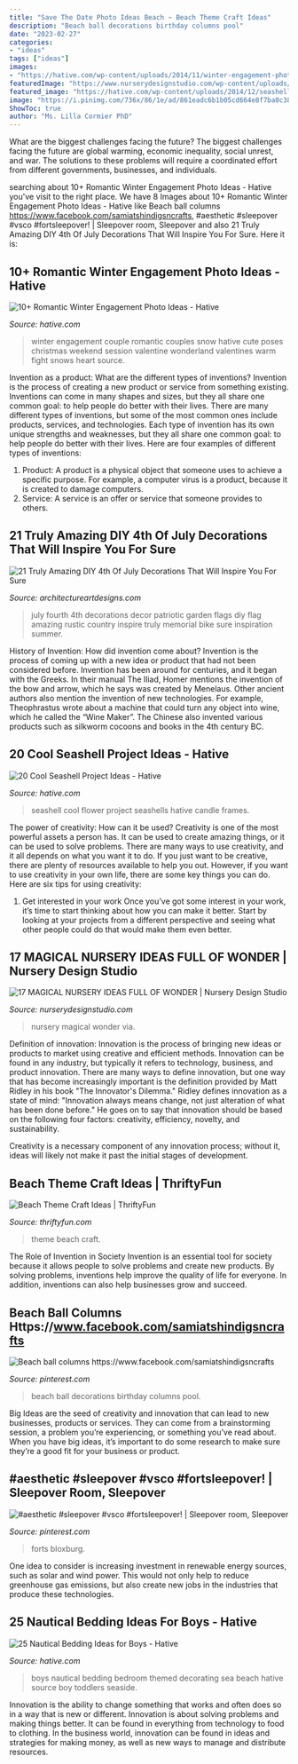 ```yaml
---
title: "Save The Date Photo Ideas Beach ~ Beach Theme Craft Ideas"
description: "Beach ball decorations birthday columns pool"
date: "2023-02-27"
categories:
- "ideas"
tags: ["ideas"]
images:
- "https://hative.com/wp-content/uploads/2014/11/winter-engagement-photo-ideas/16-winter-engagement-photo-ideas.jpg"
featuredImage: "https://www.nurserydesignstudio.com/wp-content/uploads/2020/10/MAGICAL-NURSERY-IDEAS-12.png"
featured_image: "https://hative.com/wp-content/uploads/2014/12/seashell-project-ideas/8-seashell-flower.jpg"
image: "https://i.pinimg.com/736x/86/1e/ad/861eadc6b1b05cd664e8f7ba0c38c64b.jpg"
ShowToc: true
author: "Ms. Lilla Cormier PhD"
---
```



What are the biggest challenges facing the future?
The biggest challenges facing the future are global warming, economic inequality, social unrest, and war. The solutions to these problems will require a coordinated effort from different governments, businesses, and individuals.

	

		
searching about 10+ Romantic Winter Engagement Photo Ideas - Hative you've visit to the right place. We have 8 Images about 10+ Romantic Winter Engagement Photo Ideas - Hative like Beach ball columns https://www.facebook.com/samiatshindigsncrafts, #aesthetic #sleepover #vsco #fortsleepover! | Sleepover room, Sleepover and also 21 Truly Amazing DIY 4th Of July Decorations That Will Inspire You For Sure. Here it is:
		
    
## 10+ Romantic Winter Engagement Photo Ideas - Hative

<img loading=lazy src="https://hative.com/wp-content/uploads/2014/11/winter-engagement-photo-ideas/16-winter-engagement-photo-ideas.jpg" onerror="this.onerror=null;this.src='https://tse3.mm.bing.net/th?id=OIP.MKCA9lOTCLp5miUeHAtS6wHaLH&amp;pid=15.1';" alt="10+ Romantic Winter Engagement Photo Ideas - Hative">

_Source: hative.com_

>winter engagement couple romantic couples snow hative cute poses christmas weekend session valentine wonderland valentines warm fight snows heart source. 

	

Invention as a product: What are the different types of inventions?
Invention is the process of creating a new product or service from something existing. Inventions can come in many shapes and sizes, but they all share one common goal: to help people do better with their lives. 
There are many different types of inventions, but some of the most common ones include products, services, and technologies. Each type of invention has its own unique strengths and weaknesses, but they all share one common goal: to help people do better with their lives. 
Here are four examples of different types of inventions: 
1) Product: A product is a physical object that someone uses to achieve a specific purpose. For example, a computer virus is a product, because it is created to damage computers. 
2) Service: A service is an offer or service that someone provides to others.

    
## 21 Truly Amazing DIY 4th Of July Decorations That Will Inspire You For Sure

<img loading=lazy src="https://www.architectureartdesigns.com/wp-content/uploads/2016/06/19-15-630x1136.jpg" onerror="this.onerror=null;this.src='https://tse2.mm.bing.net/th?id=OIP.qoG60dgZX5K9RXG0ZkvYSwHaNW&amp;pid=15.1';" alt="21 Truly Amazing DIY 4th Of July Decorations That Will Inspire You For Sure">

_Source: architectureartdesigns.com_

>july fourth 4th decorations decor patriotic garden flags diy flag amazing rustic country inspire truly memorial bike sure inspiration summer. 

	

History of Invention: How did invention come about?
Invention is the process of coming up with a new idea or product that had not been considered before. Invention has been around for centuries, and it began with the Greeks. In their manual The Iliad, Homer mentions the invention of the bow and arrow, which he says was created by Menelaus. Other ancient authors also mention the invention of new technologies. For example, Theophrastus wrote about a machine that could turn any object into wine, which he called the “Wine Maker”. The Chinese also invented various products such as silkworm cocoons and books in the 4th century BC.

    
## 20 Cool Seashell Project Ideas - Hative

<img loading=lazy src="https://hative.com/wp-content/uploads/2014/12/seashell-project-ideas/8-seashell-flower.jpg" onerror="this.onerror=null;this.src='https://tse1.mm.bing.net/th?id=OIP.DhHBkS07_Q0sr5Fnyjy0_QHaJ6&amp;pid=15.1';" alt="20 Cool Seashell Project Ideas - Hative">

_Source: hative.com_

>seashell cool flower project seashells hative candle frames. 

	

The power of creativity: How can it be used?
Creativity is one of the most powerful assets a person has. It can be used to create amazing things, or it can be used to solve problems. There are many ways to use creativity, and it all depends on what you want it to do. If you just want to be creative, there are plenty of resources available to help you out. However, if you want to use creativity in your own life, there are some key things you can do. Here are six tips for using creativity: 
1. Get interested in your work
Once you’ve got some interest in your work, it’s time to start thinking about how you can make it better. Start by looking at your projects from a different perspective and seeing what other people could do that would make them even better.

    
## 17 MAGICAL NURSERY IDEAS FULL OF WONDER | Nursery Design Studio

<img loading=lazy src="https://www.nurserydesignstudio.com/wp-content/uploads/2020/10/MAGICAL-NURSERY-IDEAS-12.png" onerror="this.onerror=null;this.src='https://tse2.mm.bing.net/th?id=OIP.VZ10If9ZyyW-XJKrfLijjwHaLH&amp;pid=15.1';" alt="17 MAGICAL NURSERY IDEAS FULL OF WONDER | Nursery Design Studio">

_Source: nurserydesignstudio.com_

>nursery magical wonder via. 

	

Definition of innovation:
Innovation is the process of bringing new ideas or products to market using creative and efficient methods. Innovation can be found in any industry, but typically it refers to technology, business, and product innovation.
There are many ways to define innovation, but one way that has become increasingly important is the definition provided by Matt Ridley in his book "The Innovator's Dilemma." Ridley defines innovation as a state of mind: "Innovation always means change, not just alteration of what has been done before." He goes on to say that innovation should be based on the following four factors: creativity, efficiency, novelty, and sustainability.

Creativity is a necessary component of any innovation process; without it, ideas will likely not make it past the initial stages of development.

    
## Beach Theme Craft Ideas | ThriftyFun

<img loading=lazy src="https://img.thrfun.com/img/109/823/beach_theme_x1.jpg" onerror="this.onerror=null;this.src='https://tse4.mm.bing.net/th?id=OIP.b1KeShnRnSQQ_2v-MEW-zgHaE8&amp;pid=15.1';" alt="Beach Theme Craft Ideas | ThriftyFun">

_Source: thriftyfun.com_

>theme beach craft. 

	

The Role of Invention in Society
Invention is an essential tool for society because it allows people to solve problems and create new products. By solving problems, inventions help improve the quality of life for everyone. In addition, inventions can also help businesses grow and succeed.

    
## Beach Ball Columns Https://www.facebook.com/samiatshindigsncrafts

<img loading=lazy src="https://i.pinimg.com/736x/86/1e/ad/861eadc6b1b05cd664e8f7ba0c38c64b.jpg" onerror="this.onerror=null;this.src='https://tse3.mm.bing.net/th?id=OIP.jbnEyx1zssOXPxJM41HXKwHaNK&amp;pid=15.1';" alt="Beach ball columns https://www.facebook.com/samiatshindigsncrafts">

_Source: pinterest.com_

>beach ball decorations birthday columns pool. 

	

Big Ideas are the seed of creativity and innovation that can lead to new businesses, products or services. They can come from a brainstorming session, a problem you’re experiencing, or something you’ve read about. When you have big ideas, it’s important to do some research to make sure they’re a good fit for your business or product.

    
## #aesthetic #sleepover #vsco #fortsleepover! | Sleepover Room, Sleepover

<img loading=lazy src="https://i.pinimg.com/736x/bf/de/e7/bfdee739af850383ab98a0b3bd0be4cc.jpg" onerror="this.onerror=null;this.src='https://tse2.mm.bing.net/th?id=OIP.xIqe_JfLCocMciBc3LUGYwHaNK&amp;pid=15.1';" alt="#aesthetic #sleepover #vsco #fortsleepover! | Sleepover room, Sleepover">

_Source: pinterest.com_

>forts bloxburg. 

	

One idea to consider is increasing investment in renewable energy sources, such as solar and wind power. This would not only help to reduce greenhouse gas emissions, but also create new jobs in the industries that produce these technologies.

    
## 25 Nautical Bedding Ideas For Boys - Hative

<img loading=lazy src="https://hative.com/wp-content/uploads/2014/10/nautical-bedding-ideas/11-nautical-bedding-ideas-for-boys.jpg" onerror="this.onerror=null;this.src='https://tse2.mm.bing.net/th?id=OIP.ayFmTou8Oi48Mi3qIfw1sQHaJ3&amp;pid=15.1';" alt="25 Nautical Bedding Ideas for Boys - Hative">

_Source: hative.com_

>boys nautical bedding bedroom themed decorating sea beach hative source boy toddlers seaside. 

	

Innovation is the ability to change something that works and often does so in a way that is new or different. Innovation is about solving problems and making things better. It can be found in everything from technology to food to clothing. In the business world, innovation can be found in ideas and strategies for making money, as well as new ways to manage and distribute resources.

